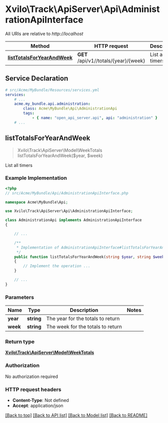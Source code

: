 # Xvilo\Track\ApiServer\Api\AdministrationApiInterface

All URIs are relative to *http://localhost*

Method | HTTP request | Description
------------- | ------------- | -------------
[**listTotalsForYearAndWeek**](AdministrationApiInterface.md#listTotalsForYearAndWeek) | **GET** /api/v1//totals/{year}/{week} | List all timers


## Service Declaration
```yaml
# src/Acme/MyBundle/Resources/services.yml
services:
    # ...
    acme.my_bundle.api.administration:
        class: Acme\MyBundle\Api\AdministrationApi
        tags:
            - { name: "open_api_server.api", api: "administration" }
    # ...
```

## **listTotalsForYearAndWeek**
> Xvilo\Track\ApiServer\Model\WeekTotals listTotalsForYearAndWeek($year, $week)

List all timers

### Example Implementation
```php
<?php
// src/Acme/MyBundle/Api/AdministrationApiInterface.php

namespace Acme\MyBundle\Api;

use Xvilo\Track\ApiServer\Api\AdministrationApiInterface;

class AdministrationApi implements AdministrationApiInterface
{

    // ...

    /**
     * Implementation of AdministrationApiInterface#listTotalsForYearAndWeek
     */
    public function listTotalsForYearAndWeek(string $year, string $week)
    {
        // Implement the operation ...
    }

    // ...
}
```

### Parameters

Name | Type | Description  | Notes
------------- | ------------- | ------------- | -------------
 **year** | **string**| The year for the totals to return |
 **week** | **string**| The week for the totals to return |

### Return type

[**Xvilo\Track\ApiServer\Model\WeekTotals**](../Model/WeekTotals.md)

### Authorization

No authorization required

### HTTP request headers

 - **Content-Type**: Not defined
 - **Accept**: application/json

[[Back to top]](#) [[Back to API list]](../../README.md#documentation-for-api-endpoints) [[Back to Model list]](../../README.md#documentation-for-models) [[Back to README]](../../README.md)

